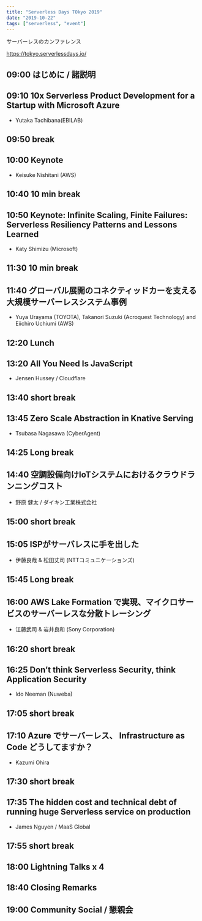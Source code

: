 ```yaml
---
title: "Serverless Days TOkyo 2019"
date: "2019-10-22"
tags: ["serverless", "event"]
---
```


サーバーレスのカンファレンス

https://tokyo.serverlessdays.io/


## 09:00 はじめに / 諸説明


## 09:10 10x Serverless Product Development for a Startup with Microsoft Azure
* Yutaka Tachibana(EBILAB)

## 09:50 break

## 10:00 Keynote
* Keisuke Nishitani (AWS)


## 10:40 10 min break


## 10:50 Keynote: Infinite Scaling, Finite Failures: Serverless Resiliency Patterns and Lessons Learned
* Katy Shimizu (Microsoft)


## 11:30 10 min break


## 11:40 グローバル展開のコネクティッドカーを支える大規模サーバーレスシステム事例
* Yuya Urayama (TOYOTA), Takanori Suzuki (Acroquest Technology) and Eiichiro Uchiumi (AWS)


## 12:20 Lunch


## 13:20 All You Need Is JavaScript
* Jensen Hussey / Cloudflare


## 13:40 short break


## 13:45 Zero Scale Abstraction in Knative Serving
* Tsubasa Nagasawa (CyberAgent)


## 14:25 Long break


## 14:40 空調設備向けIoTシステムにおけるクラウドランニングコスト
* 野原 健太 / ダイキン工業株式会社


## 15:00 short break


## 15:05 ISPがサーバレスに手を出した
* 伊藤良哉 & 松田丈司 (NTTコミュニケーションズ)


## 15:45 Long break


## 16:00 AWS Lake Formation で実現、マイクロサービスのサーバーレスな分散トレーシング
* 江藤武司 & 岩井良和 (Sony Corporation)


## 16:20 short break


## 16:25 Don’t think Serverless Security, think Application Security
* Ido Neeman (Nuweba)


## 17:05 short break


## 17:10 Azure でサーバーレス、 Infrastructure as Code どうしてますか？
* Kazumi Ohira


## 17:30 short break


## 17:35 The hidden cost and technical debt of running huge Serverless service on production
* James Nguyen / MaaS Global


## 17:55 short break


## 18:00 Lightning Talks x 4


## 18:40 Closing Remarks


## 19:00 Community Social / 懇親会


